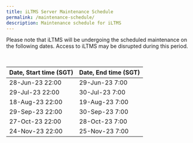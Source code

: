 ```yaml
---
title: iLTMS Server Maintenance Schedule
permalink: /maintenance-schedule/
description: Maintenance schedule for iLTMS
---
```

Please note that iLTMS will be undergoing the scheduled maintenance on the following dates. Access to iLTMS may be disrupted during this period. 

<br>


|Date, Start time (SGT)	|Date, End time (SGT)| 
| -------- | -------- |
| 28-Jun-23 22:00	| 29-Jun-23 7:00 |
| 29-Jul-23 22:00	| 30-Jul-23 7:00 |
| 18-Aug-23 22:00 |	19-Aug-23 7:00 |
| 29-Sep-23 22:00	| 30-Sep-23 7:00 |
| 27-Oct-23 22:00 |	28-Oct-23 7:00 |
| 24-Nov-23 22:00 |	25-Nov-23 7:00 |